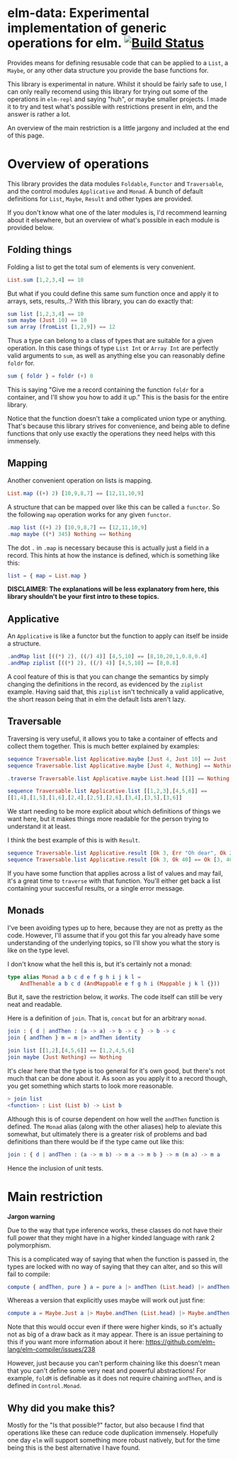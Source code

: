 # elm-data: Experimental implementation of generic operations for elm. [![Build Status](https://travis-ci.com/sjorn3/elm-data.svg?token=yqduYxjYcVhWa7fwLx3k&branch=master)](https://travis-ci.com/sjorn3/elm-data)

Provides means for defining resusable code that can be applied to a `List`, a
`Maybe`, or any other data structure you provide the base functions for.

This library is experimental in nature. Whilst it should be fairly safe to use,
I can only really recomend using this library for trying out some of the
operations in `elm-repl` and saying "huh", or maybe smaller projects. I made it
to try and test what's possible with restrictions present in elm, and the answer
is rather a lot.

An overview of the main restriction is a little jargony and included at the end
of this page.

# Overview of operations

This library provides the data modules `Foldable`, `Functor` and `Traversable`,
and the control modules `Applicative` and `Monad`. A bunch of default
definitions for `List`, `Maybe`, `Result` and other types are provided.

If you don't know what one of the later modules is, I'd recommend learning about
it elsewhere, but an overview of what's possible in each module is provided
below.

## Folding things

Folding a list to get the total sum of elements is very convenient.
```elm
List.sum [1,2,3,4] == 10
```
But what if you could define this same sum function once and apply it to arrays,
sets, results,..? With this library, you can do exactly that:
```elm
sum list [1,2,3,4] == 10
sum maybe (Just 10) == 10
sum array (fromList [1,2,9]) == 12
```
Thus a type can belong to a class of types that are suitable for a given
operation. In this case things of type `List Int` or `Array Int` are perfectly
valid arguments to `sum`, as well as anything else you can reasonably define
`foldr` for.
```elm
sum { foldr } = foldr (+) 0
```
This is saying "Give me a record containing the function `foldr` for a
container, and I'll show you how to add it up." This is the basis for the entire
library.

Notice that the function doesn't take a complicated union type or anything.
That's because this library strives for convenience, and being able to define
functions that only use exactly the operations they need helps with this
immensely.

## Mapping

Another convenient operation on lists is mapping.
```elm
List.map ((+) 2) [10,9,8,7] == [12,11,10,9]
```
A structure that can be mapped over like this can be called a `functor`.
So the following `map` operation works for any given `functor`.
```elm
.map list ((+) 2) [10,9,8,7] == [12,11,10,9]
.map maybe ((*) 345) Nothing == Nothing
```
The dot `.` in `.map` is necessary because this is actually just a field in a
record. This hints at how the instance is defined, which is something like this:
```elm
list = { map = List.map }
```
**DISCLAIMER: The explanations will be less explanatory from here, this library
shouldn't be your first intro to these topics.**

## Applicative

An `Applicative` is like a functor but the function to apply can itself be
inside a structure.

```elm
.andMap list [((*) 2), ((/) 4)] [4,5,10] == [8,10,20,1,0.8,0.4]
.andMap ziplist [((*) 2), ((/) 4)] [4,5,10] == [8,0.8] 
```
A cool feature of this is that you can change the semantics by simply changing
the definitions in the record, as evidenced by the `ziplist` example. Having
said that, this `ziplist` isn't technically a valid applicative, the short
reason being that in elm the default lists aren't lazy.

## Traversable

Traversing is very useful, it allows you to take a container of effects and
collect them together. This is much better explained by examples:

```elm
sequence Traversable.list Applicative.maybe [Just 4, Just 10] == Just [4,10]
sequence Traversable.list Applicative.maybe [Just 4, Nothing] == Nothing

.traverse Traversable.list Applicative.maybe List.head [[]] == Nothing

sequence Traversable.list Applicative.list [[1,2,3],[4,5,6]] ==
[[1,4],[1,5],[1,6],[2,4],[2,5],[2,6],[3,4],[3,5],[3,6]]

```
We start needing to be more explicit about which definitions of things we want
here, but it makes things more readable for the person trying to understand it
at least.

I think the best example of this is with `Result`.

```elm
sequence Traversable.list Applicative.result [Ok 3, Err "Oh dear", Ok 20] == Err "Oh dear"
sequence Traversable.list Applicative.result [Ok 3, Ok 40] == Ok [3, 40]
```

If you have some function that applies across a list of values and may fail,
it's a great time to `traverse` with that function. You'll either get back
a list containing your succesful results, or a single error message.

## Monads

I've been avoiding types up to here, because they are not as pretty as the code.
However, I'll assume that if you got this far you already have some understanding 
of the underlying topics, so I'll show you what the story is like on the type level.

I don't know what the hell this is, but it's certainly not a monad:

```elm
type alias Monad a b c d e f g h i j k l =
    AndThenable a b c d (AndMappable e f g h i (Mappable j k l {}))
```

But it, save the restriction below, it *works*. The code itself can still be
very neat and readable.

Here is a definition of `join`. That is, `concat` but for an arbitrary `monad`.

```elm
join : { d | andThen : (a -> a) -> b -> c } -> b -> c
join { andThen } m = m |> andThen identity

join list [[1,2],[4,5,6]] == [1,2,4,5,6]
join maybe (Just Nothing) == Nothing
```
It's clear here that the type is too general for it's own good, but there's not
much that can be done about it. As soon as you apply it to a record though,
you get something which starts to look more reasonable. 
``` elm
> join list
<function> : List (List b) -> List b
```

Although this is of course dependent on how well the `andThen` function is
defined. The `Monad` alias (along with the other aliases) help to aleviate this
somewhat, but ultimately there is a greater risk of problems and bad definitions
than there would be if the type came out like this:
```elm
join : { d | andThen : (a -> m b) -> m a -> m b } -> m (m a) -> m a
```
Hence the inclusion of unit tests.

# Main restriction

**Jargon warning**

Due to the way that type inference works, these classes do not have their full
power that they might have in a higher kinded language with rank 2 polymorphism.

This is a complicated way of saying that when the function is passed in,
the types are locked with no way of saying that they can alter, and so this
will fail to compile:
```elm
compute { andThen, pure } a = pure a |> andThen (List.head) |> andThen (pure << ((*) 2))
```
Whereas a version that explicitly uses maybe will work out just fine:
```elm
compute a = Maybe.Just a |> Maybe.andThen (List.head) |> Maybe.andThen (Maybe.Just << ((*) 2))
```

Note that this would occur even if there were higher kinds, so it's actually
not as big of a draw back as it may appear. There is an issue pertaining to
this if you want more information about it here:
https://github.com/elm-lang/elm-compiler/issues/238

However, just because you can't perform chaining like this doesn't mean that
you can't define some very neat and powerful abstractions! For example,
`foldM` is definable as it does not require chaining `andThen`, and is
defined in `Control.Monad`.

## Why did you make this?

Mostly for the "Is that possible?" factor, but also because I find that
operations like these can reduce code duplication immensely. Hopefully one
day `elm` will support something more robust natively, but for the time being
this is the best alternative I have found.